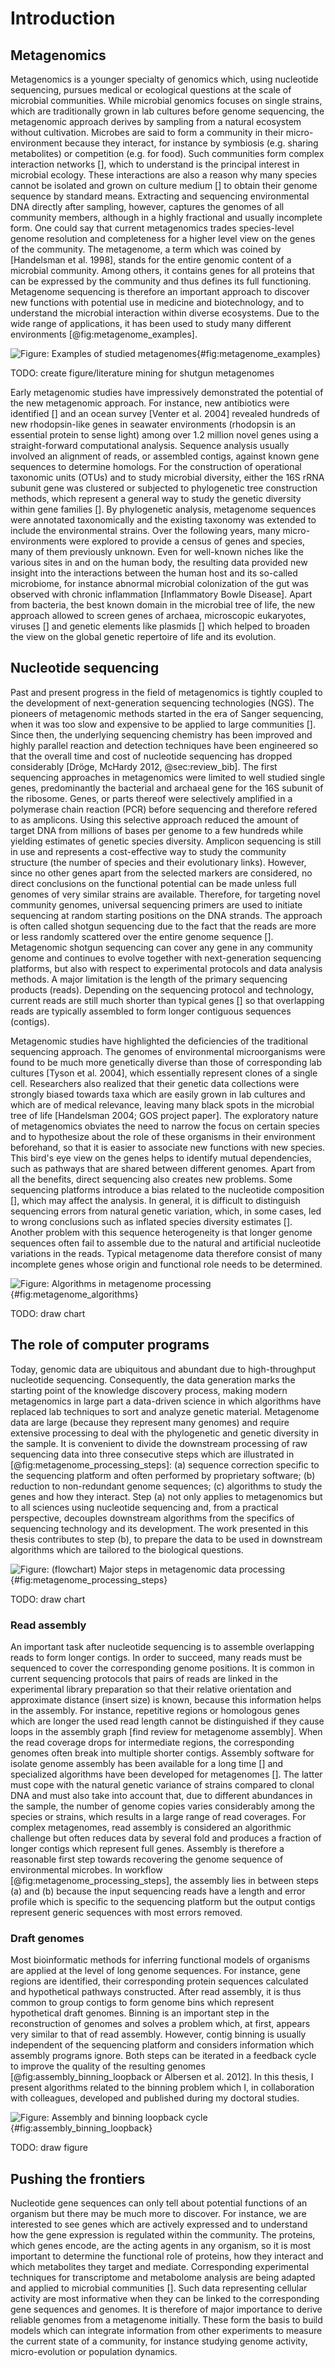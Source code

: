 # Introduction

## Metagenomics

Metagenomics is a younger specialty of genomics which, using nucleotide sequencing,  pursues medical or ecological questions at the scale of microbial communities. While microbial genomics focuses on single strains, which are traditionally grown in lab cultures before genome sequencing, the metagenomic approach derives by sampling from a natural ecosystem without cultivation. Microbes are said to form a community in their micro-environment because they interact, for instance by symbiosis (e.g. sharing metabolites) or competition (e.g. for food). Such communities form complex interaction networks [], which to understand is the principal interest in microbial ecology. These interactions are also a reason why many species cannot be isolated and grown on culture medium [] to obtain their genome sequence by standard means. Extracting and sequencing environmental DNA directly after sampling, however, captures the genomes of all community members, although in a highly fractional and usually incomplete form. One could say that current metagenomics trades species-level genome resolution and completeness for a higher level view on the genes of the community. The metagenome, a term which was coined by [Handelsman et al. 1998], stands for the entire genomic content of a microbial community. Among others, it contains genes for all proteins that can be expressed by the community and thus defines its full functioning. Metagenome sequencing is therefore an important approach to discover new functions with potential use in medicine and biotechnology, and to understand the microbial interaction within diverse ecosystems. Due to the wide range of applications, it has been used to study many different environments [@fig:metagenome_examples].

![Figure: Examples of studied metagenomes](figure/placeholder.png){#fig:metagenome_examples}

TODO: create figure/literature mining for shutgun metagenomes

Early metagenomic studies have impressively demonstrated the potential of the new metagenomic approach. For instance, new antibiotics were identified [] and an ocean survey [Venter et al. 2004] revealed hundreds of new rhodopsin-like genes in seawater environments (rhodopsin is an essential protein to sense light) among over 1.2 million novel genes using a straight-forward computational analysis. Sequence analysis usually involved an alignment of reads, or assembled contigs, against known gene sequences to determine homologs. For the construction of operational taxonomic units (OTUs) and to study microbial diversity, either the 16S rRNA subunit gene was clustered or subjected to phylogenetic tree construction methods, which represent a general way to study the genetic diversity within gene families []. By phylogenetic analysis, metagenome sequences were annotated taxonomically and the existing taxonomy was extended to include the environmental strains. Over the following years, many micro-environments were explored to provide a census of genes and species, many of them previously unknown. Even for well-known niches like the various sites in and on the human body, the resulting data provided new insight into the interactions between the human host and its so-called microbiome, for instance abnormal microbial colonization of the gut was observed with chronic inflammation [Inflammatory Bowle Disease]. Apart from bacteria, the best known domain in the microbial tree of life, the new approach allowed to screen genes of archaea, microscopic eukaryotes, viruses [] and genetic elements like plasmids [] which helped to broaden the view on the global genetic repertoire of life and its evolution.

## Nucleotide sequencing

Past and present progress in the field of metagenomics is tightly coupled to the development of next-generation sequencing technologies (NGS). The pioneers of metagenomic methods started in the era of Sanger sequencing, when it was too slow and expensive to be applied to large communities []. Since then, the underlying sequencing chemistry has been improved and highly parallel reaction and detection techniques have been engineered so that the overall time and cost of nucleotide sequencing has dropped considerably [Dröge, McHardy 2012, @sec:review_bib]. The first sequencing approaches in metagenomics were limited to well studied single genes, predominantly the bacterial and archaeal gene for the 16S subunit of the ribosome. Genes, or parts thereof were selectively amplified in a polymerase chain reaction (PCR) before sequencing and therefore refered to as amplicons. Using this selective approach reduced the amount of target DNA from millions of bases per genome to a few hundreds while yielding estimates of genetic species diversity. Amplicon sequencing is still in use and represents a cost-effective way to study the community structure (the number of species and their evolutionary links). However, since no other genes apart from the selected markers are considered, no direct conclusions on the functional potential can be made unless full genomes of very similar strains are available. Therefore, for targeting novel community genomes, universal sequencing primers are used to initiate sequencing at random starting positions on the DNA strands. The approach is often called shotgun sequencing due to the fact that the reads are more or less randomly scattered over the entire genome sequence []. Metagenomic shotgun sequencing can cover any gene in any community genome and continues to evolve together with next-generation sequencing platforms, but also with respect to experimental protocols and data analysis methods. A major limitation is the length of the primary sequencing products (reads). Depending on the sequencing protocol and technology, current reads are still much shorter than typical genes [] so that overlapping reads are typically assembled to form longer contiguous sequences (contigs).

Metagenomic studies have highlighted the deficiencies of the traditional sequencing approach. The genomes of environmental microorganisms were found to be much more genetically diverse than those of corresponding lab cultures [Tyson et al. 2004], which essentially represent clones of a single cell. Researchers also realized that their genetic data collections were strongly biased towards taxa which are easily grown in lab cultures and which are of medical relevance, leaving many black spots in the microbial tree of life [Handelsman 2004; GOS project paper]. The exploratory nature of metagenomics obviates the need to narrow the focus on certain species and to hypothesize about the role of these organisms in their environment beforehand, so that it is easier to associate new functions with new species. This bird's eye view on the genes helps to identify mutual dependencies, such as pathways that are shared between  different genomes. Apart from all the benefits, direct sequencing also creates new problems. Some sequencing platforms introduce a bias related to the nucleotide composition [], which may affect the analysis. In general, it is difficult to distinguish sequencing errors from natural genetic variation, which, in some cases, led to wrong conclusions such as inflated species diversity estimates []. Another problem with this sequence heterogeneity is that longer genome sequences often fail to assemble due to the natural and artificial nucleotide variations in the reads. Typical metagenome data therefore consist of many incomplete genes whose origin and functional role needs to be determined.

![Figure: Algorithms in metagenome processing](figure/placeholder.png){#fig:metagenome_algorithms}

TODO: draw chart

## The role of computer programs

Today, genomic data are ubiquitous and abundant due to high-throughput nucleotide sequencing. Consequently, the data generation marks the starting point of the knowledge discovery process, making modern metagenomics in large part a data-driven science in which algorithms have replaced lab techniques to sort and analyze genetic material. Metagenome data are large (because they represent many genomes) and require extensive processing to deal with the phylogenetic and genetic diversity in the sample. It is convenient to divide the downstream processing of raw sequencing data into three consecutive steps which are illustrated in [@fig:metagenome_processing_steps]: (a) sequence correction specific to the sequencing platform and often performed by proprietary software; (b) reduction to non-redundant genome sequences; (c) algorithms to study the genes and how they interact. Step (a) not only applies to metagenomics but to all sciences using nucleotide sequencing and, from a practical perspective, decouples downstream algorithms from the specifics of sequencing technology and its development. The work presented in this thesis contributes to step (b), to prepare the data to be used in downstream algorithms which are tailored to the biological questions.

![Figure: (flowchart) Major steps in metagenomic data processing](figure/placeholder.png){#fig:metagenome_processing_steps}

TODO: draw chart

### Read assembly

An important task after nucleotide sequencing is to assemble overlapping reads to form longer contigs. In order to succeed, many reads must be sequenced to cover the corresponding genome positions. It is common in current sequencing protocols that pairs of reads are linked in the experimental library preparation so that their relative orientation and approximate distance (insert size) is known, because this information helps in the assembly. For instance, repetitive regions or homologous genes which are longer the used read length cannot be distinguished if they cause loops in the assembly graph [find review for metagenome assembly]. When the read coverage drops for intermediate regions, the corresponding genomes often break into multiple shorter contigs. Assembly software for isolate genome assembly has been available for a long time [] and specialized algorithms have been developed for metagenomes []. The latter must cope with the natural genetic variance of strains compared to clonal DNA and must also take into account that, due to different abundances in the sample, the number of genome copies varies considerably among the species or strains, which results in a large range of read coverages. For complex metagenomes, read assembly is considered an algorithmic challenge but often reduces data by several fold and produces a fraction of longer contigs which represent full genes. Assembly is therefore a reasonable first step towards recovering the genome sequence of environmental microbes. In workflow [@fig:metagenome_processing_steps], the assembly lies in between steps (a) and (b) because the input sequencing reads have a length and error profile which is specific to the sequencing platform but the output contigs represent generic sequences with most errors removed.

### Draft genomes

Most bioinformatic methods for inferring functional models of organisms are applied at the level of long genome sequences. For instance, gene regions are identified, their corresponding protein sequences calculated and hypothetical pathways constructed. After read assembly, it is thus common to group contigs to form genome bins which represent hypothetical draft genomes. Binning is an important step in the reconstruction of genomes and solves a problem which, at first, appears very similar to that of read assembly. However, contig binning is usually independent of the sequencing platform and considers information which assembly programs ignore. Both steps can be iterated in a feedback cycle to improve the quality of the resulting genomes [@fig:assembly_binning_loopback or Albersen et al. 2012]. In this thesis, I present algorithms related to the binning problem which I, in collaboration with colleagues, developed and published during my doctoral studies.

![Figure: Assembly and binning loopback cycle](figure/placeholder.png){#fig:assembly_binning_loopback}

TODO: draw figure

## Pushing the frontiers

Nucleotide gene sequences can only tell about potential functions of an organism but there may be much more to discover. For instance, we are interested to see genes which are actively expressed and to understand how the gene expression is regulated within the community. The proteins, which genes encode, are the acting agents in any organism, so it is most important to determine the functional role of proteins, how they interact and which metabolites they target and mediate. Corresponding experimental techniques for transcriptome and metabolome analysis are being adapted and applied to microbial communities []. Such data representing cellular activity are most informative when they can be linked to the corresponding gene sequences and genomes. It is therefore of major importance to derive reliable genomes from a metagenome initially. These form the basis to build models which can integrate information from other experiments to measure the current state of a community, for instance studying genome activity, micro-evolution or population dynamics.
